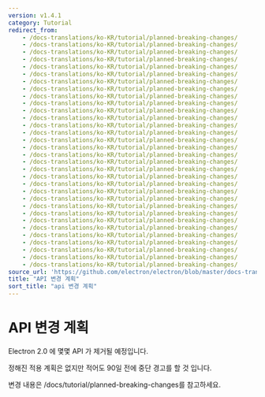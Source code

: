 ```yaml
---
version: v1.4.1
category: Tutorial
redirect_from:
    - /docs-translations/ko-KR/tutorial/planned-breaking-changes/
    - /docs-translations/ko-KR/tutorial/planned-breaking-changes/
    - /docs-translations/ko-KR/tutorial/planned-breaking-changes/
    - /docs-translations/ko-KR/tutorial/planned-breaking-changes/
    - /docs-translations/ko-KR/tutorial/planned-breaking-changes/
    - /docs-translations/ko-KR/tutorial/planned-breaking-changes/
    - /docs-translations/ko-KR/tutorial/planned-breaking-changes/
    - /docs-translations/ko-KR/tutorial/planned-breaking-changes/
    - /docs-translations/ko-KR/tutorial/planned-breaking-changes/
    - /docs-translations/ko-KR/tutorial/planned-breaking-changes/
    - /docs-translations/ko-KR/tutorial/planned-breaking-changes/
    - /docs-translations/ko-KR/tutorial/planned-breaking-changes/
    - /docs-translations/ko-KR/tutorial/planned-breaking-changes/
    - /docs-translations/ko-KR/tutorial/planned-breaking-changes/
    - /docs-translations/ko-KR/tutorial/planned-breaking-changes/
    - /docs-translations/ko-KR/tutorial/planned-breaking-changes/
    - /docs-translations/ko-KR/tutorial/planned-breaking-changes/
    - /docs-translations/ko-KR/tutorial/planned-breaking-changes/
    - /docs-translations/ko-KR/tutorial/planned-breaking-changes/
    - /docs-translations/ko-KR/tutorial/planned-breaking-changes/
    - /docs-translations/ko-KR/tutorial/planned-breaking-changes/
    - /docs-translations/ko-KR/tutorial/planned-breaking-changes/
    - /docs-translations/ko-KR/tutorial/planned-breaking-changes/
    - /docs-translations/ko-KR/tutorial/planned-breaking-changes/
    - /docs-translations/ko-KR/tutorial/planned-breaking-changes/
    - /docs-translations/ko-KR/tutorial/planned-breaking-changes/
    - /docs-translations/ko-KR/tutorial/planned-breaking-changes/
    - /docs-translations/ko-KR/tutorial/planned-breaking-changes/
    - /docs-translations/ko-KR/tutorial/planned-breaking-changes/
    - /docs-translations/ko-KR/tutorial/planned-breaking-changes/
    - /docs-translations/ko-KR/tutorial/planned-breaking-changes/
    - /docs-translations/ko-KR/tutorial/planned-breaking-changes/
source_url: 'https://github.com/electron/electron/blob/master/docs-translations/ko-KR/tutorial/planned-breaking-changes.md'
title: "API 변경 계획"
sort_title: "api 변경 계획"
---
```


# API 변경 계획

Electron 2.0 에 몇몇 API 가 제거될 예정입니다.

정해진 적용 계획은 없지만 적어도 90일 전에 중단 경고를 할 것 입니다.

변경 내용은 /docs/tutorial/planned-breaking-changes를 참고하세요.
